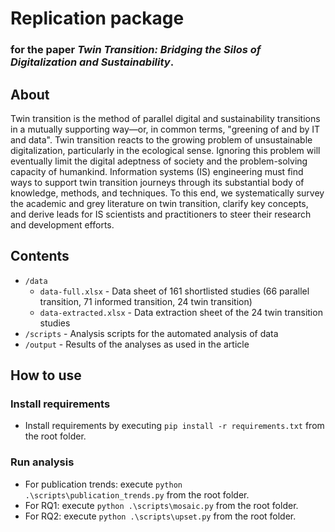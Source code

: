 # Replication package

### for the paper _Twin Transition: Bridging the Silos of Digitalization and Sustainability_.


## About
Twin transition is the method of parallel digital and sustainability transitions in a mutually supporting way—or, in common terms, "greening of and by IT and data". Twin transition reacts to the growing problem of unsustainable digitalization, particularly in the ecological sense. Ignoring this problem will eventually limit the digital adeptness of society and the problem-solving capacity of humankind. Information systems (IS) engineering must find ways to support twin transition journeys through its substantial body of knowledge, methods, and techniques. To this end, we systematically survey the academic and grey literature on twin transition, clarify key concepts, and derive leads for IS scientists and practitioners to steer their research and development efforts.

## Contents

- `/data`
  - `data-full.xlsx` - Data sheet of 161 shortlisted studies (66 parallel transition, 71 informed transition, 24 twin transition)
  - `data-extracted.xlsx` - Data extraction sheet of the 24 twin transition studies
- `/scripts` - Analysis scripts for the automated analysis of data
- `/output` - Results of the analyses as used in the article

## How to use

### Install requirements
- Install requirements by executing `pip install -r requirements.txt` from the root folder.

### Run analysis
- For publication trends: execute `python .\scripts\publication_trends.py` from the root folder.
- For RQ1: execute `python .\scripts\mosaic.py` from the root folder.
- For RQ2: execute `python .\scripts\upset.py` from the root folder.
